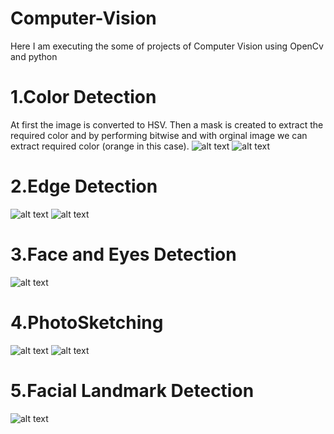 # Computer-Vision
Here I am executing the some of projects of Computer Vision using OpenCv and python
# 1.Color Detection
At first the image is converted to HSV. Then a mask is created to extract the required color and by performing bitwise and with orginal image we can extract required color (orange in this case).
![alt text](https://github.com/ashok-133/Computer-Vision/blob/master/ColorDetection/car.jpg)
![alt text](https://github.com/ashok-133/Computer-Vision/blob/master/ColorDetection/carres.jpg)
# 2.Edge Detection
![alt text](https://github.com/ashok-133/Computer-Vision/blob/master/Edge%20Detection/edge.jpg)
![alt text](https://github.com/ashok-133/Computer-Vision/blob/master/Edge%20Detection/edge1.jpg)
# 3.Face and Eyes Detection
![alt text](https://github.com/ashok-133/Computer-Vision/blob/master/Face%20and%20Eyes%20Detection/Screenshot%202020-07-26%20at%208.50.01%20AM.png)
# 4.PhotoSketching
![alt text](https://github.com/ashok-133/Computer-Vision/blob/master/PhotoSketching/photo.jpg)
![alt text](https://github.com/ashok-133/Computer-Vision/blob/master/PhotoSketching/photo1.jpg)
# 5.Facial Landmark Detection
![alt text]()
